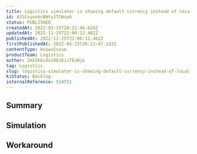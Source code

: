 ```yaml
---
title: Logistics simulator is showing default currency instead of local currency.
id: AJSCxyexbrBHYyJTCWse6
status: PUBLISHED
createdAt: 2022-03-15T20:21:46.628Z
updatedAt: 2022-11-25T22:00:12.482Z
publishedAt: 2022-11-25T22:00:12.482Z
firstPublishedAt: 2022-03-15T20:21:47.143Z
contentType: knownIssue
productTeam: Logistics
author: 2mXZkbi0oi061KicTExNjo
tag: Logistics
slug: logistics-simulator-is-showing-default-currency-instead-of-local-currency
kiStatus: Backlog
internalReference: 514551
---
```


## Summary



## Simulation



## Workaround



